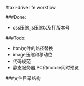 #taxi-driver fe workflow

###Done:

* css压缩,js压缩以及打版本号

###Todo:

* html文件的路径替换
* image压缩和移动位
* 代码规范
* 静态服务器,PC和moblie同时预览

###文件目录结构
